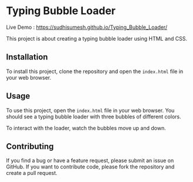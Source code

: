 # Typing Bubble Loader

Live Demo : https://sudhisumesh.github.io/Typing_Bubble_Loader/

This project is about creating a typing bubble loader using HTML and CSS.

## Installation

To install this project, clone the repository and open the `index.html` file in your web browser.


## Usage

To use this project, open the `index.html` file in your web browser. You should see a typing bubble loader with three bubbles of different colors.

To interact with the loader, watch the bubbles move up and down.

## Contributing

If you find a bug or have a feature request, please submit an issue on GitHub. If you want to contribute code, please fork the repository and create a pull request.
